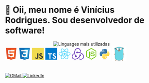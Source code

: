# :wave: Oii, meu nome é Vinícius Rodrigues. Sou <bold>desenvolvedor de software</bold>!

<center>
  <img src="https://github-readme-stats.vercel.app/api/top-langs/?username=viniciusrodrigues1a&theme=dracula&layout=compact&langs_count=4" alt="Linguages mais utilizadas" />
</center>

<div style="display: inline-block;">
  <img align="center" alt="HTML5" height="40" width="40" src="https://raw.githubusercontent.com/devicons/devicon/master/icons/html5/html5-original.svg" />
  <img align="center" alt="CSS3" height="40" width="40" src="https://raw.githubusercontent.com/devicons/devicon/master/icons/css3/css3-original.svg" />
  <img align="center" alt="JavaScript" height="40" width="40" src="https://raw.githubusercontent.com/devicons/devicon/master/icons/javascript/javascript-original.svg" />
  <img align="center" alt="TypeScript" height="40" width="40" src="https://raw.githubusercontent.com/devicons/devicon/master/icons/typescript/typescript-original.svg" />
  <img align="center" alt="React" height="40" width="40" src="https://raw.githubusercontent.com/devicons/devicon/master/icons/react/react-original.svg" />
  <img align="center" alt="Redux" height="40" width="40" src="https://raw.githubusercontent.com/devicons/devicon/master/icons/redux/redux-original.svg" />
  <img align="center" alt="Node" height="40" width="40" src="https://raw.githubusercontent.com/devicons/devicon/master/icons/nodejs/nodejs-original.svg" />
  <img align="center" alt="Python" height="40" width="40" src="https://raw.githubusercontent.com/devicons/devicon/master/icons/python/python-original.svg" />
  <img align="center" alt="Go" height="48" width="48" src="https://raw.githubusercontent.com/devicons/devicon/master/icons/go/go-original.svg" />
</div>

#

<div>
  <a href="mailto:viniciusrodrigues.aro@gmail.com" target="_blank">
    <img src="https://img.shields.io/badge/Gmail-D14836?style=for-the-badge&logo=gmail&logoColor=white" alt="GMail" />
  </a>
  <a href="https://www.linkedin.com/in/vinicius-rodrigues-aro/" target="_blank">
    <img src="https://img.shields.io/badge/LinkedIn-0077B5?style=for-the-badge&logo=linkedin&logoColor=white" alt="LinkedIn" />
  </a>
</div>
